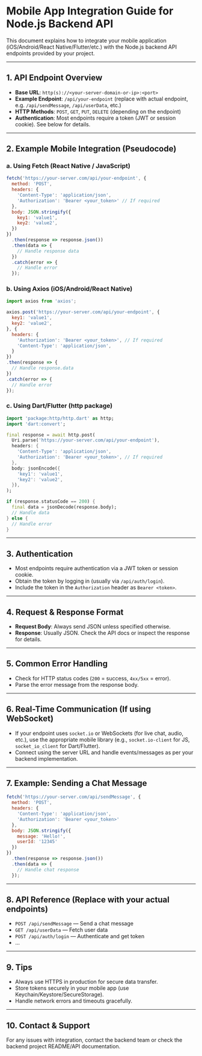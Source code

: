 # Mobile App Integration Guide for Node.js Backend API

This document explains how to integrate your mobile application (iOS/Android/React Native/Flutter/etc.) with the Node.js backend API endpoints provided by your project.

---

## 1. API Endpoint Overview

- **Base URL**: `http(s)://<your-server-domain-or-ip>:<port>`
- **Example Endpoint**: `/api/your-endpoint` (replace with actual endpoint, e.g. `/api/sendMessage`, `/api/userData`, etc.)
- **HTTP Methods**: `POST`, `GET`, `PUT`, `DELETE` (depending on the endpoint)
- **Authentication**: Most endpoints require a token (JWT or session cookie). See below for details.

---

## 2. Example Mobile Integration (Pseudocode)

### a. Using Fetch (React Native / JavaScript)
```javascript
fetch('https://your-server.com/api/your-endpoint', {
  method: 'POST',
  headers: {
    'Content-Type': 'application/json',
    'Authorization': 'Bearer <your_token>' // If required
  },
  body: JSON.stringify({
    key1: 'value1',
    key2: 'value2',
  })
})
  .then(response => response.json())
  .then(data => {
    // Handle response data
  })
  .catch(error => {
    // Handle error
  });
```

### b. Using Axios (iOS/Android/React Native)
```javascript
import axios from 'axios';

axios.post('https://your-server.com/api/your-endpoint', {
  key1: 'value1',
  key2: 'value2',
}, {
  headers: {
    'Authorization': 'Bearer <your_token>', // If required
    'Content-Type': 'application/json',
  }
})
.then(response => {
  // Handle response.data
})
.catch(error => {
  // Handle error
});
```

### c. Using Dart/Flutter (http package)
```dart
import 'package:http/http.dart' as http;
import 'dart:convert';

final response = await http.post(
  Uri.parse('https://your-server.com/api/your-endpoint'),
  headers: {
    'Content-Type': 'application/json',
    'Authorization': 'Bearer <your_token>', // If required
  },
  body: jsonEncode({
    'key1': 'value1',
    'key2': 'value2',
  }),
);

if (response.statusCode == 200) {
  final data = jsonDecode(response.body);
  // Handle data
} else {
  // Handle error
}
```

---

## 3. Authentication
- Most endpoints require authentication via a JWT token or session cookie.
- Obtain the token by logging in (usually via `/api/auth/login`).
- Include the token in the `Authorization` header as `Bearer <token>`.

---

## 4. Request & Response Format
- **Request Body**: Always send JSON unless specified otherwise.
- **Response**: Usually JSON. Check the API docs or inspect the response for details.

---

## 5. Common Error Handling
- Check for HTTP status codes (`200` = success, `4xx/5xx` = error).
- Parse the error message from the response body.

---

## 6. Real-Time Communication (If using WebSocket)
- If your endpoint uses `socket.io` or WebSockets (for live chat, audio, etc.), use the appropriate mobile library (e.g., `socket.io-client` for JS, `socket_io_client` for Dart/Flutter).
- Connect using the server URL and handle events/messages as per your backend implementation.

---

## 7. Example: Sending a Chat Message
```javascript
fetch('https://your-server.com/api/sendMessage', {
  method: 'POST',
  headers: {
    'Content-Type': 'application/json',
    'Authorization': 'Bearer <your_token>'
  },
  body: JSON.stringify({
    message: 'Hello!',
    userId: '12345'
  })
})
  .then(response => response.json())
  .then(data => {
    // Handle chat response
  });
```

---

## 8. API Reference (Replace with your actual endpoints)
- `POST /api/sendMessage` — Send a chat message
- `GET /api/userData` — Fetch user data
- `POST /api/auth/login` — Authenticate and get token
- ...

---

## 9. Tips
- Always use HTTPS in production for secure data transfer.
- Store tokens securely in your mobile app (use Keychain/Keystore/SecureStorage).
- Handle network errors and timeouts gracefully.

---

## 10. Contact & Support
For any issues with integration, contact the backend team or check the backend project README/API documentation.
